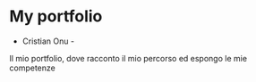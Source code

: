 # My portfolio
- Cristian Onu -

Il mio portfolio, dove racconto il mio percorso ed espongo le mie competenze
